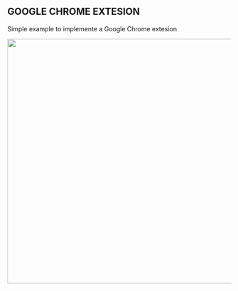 ## GOOGLE CHROME EXTESION

Simple example to implemente a Google Chrome extesion

<p align="center">
  <a href="https://www.youtube.com/watch?v=0sTfIZvjYJk&list=PLMdYygf53DP5SVQQrkKCVWDS0TwYLVitL&index=2">
    <img src="https://github.com/dioneijd/test-extensao-chorme/blob/master/screen-capture-_5_-_online-video-cutter.com_.gif" width="550">
  </a>
</p>

